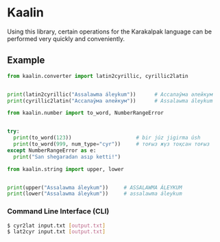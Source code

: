 # Kaalin

<p>
    Using this library, certain operations for the Karakalpak language can be performed very quickly and conveniently.
</p>

## Example
```python
from kaalin.converter import latin2cyrillic, cyrillic2latin


print(latin2cyrillic("Assalawma áleykum"))      # Ассалаўма әлейкум
print(cyrillic2latin("Ассалаўма әлейкум"))      # Assalawma áleykum
```

```python
from kaalin.number import to_word, NumberRangeError


try:
  print(to_word(123))                     # bir júz jigirma úsh
  print(to_word(999, num_type="cyr"))     # тоғыз жүз тоқсан тоғыз
except NumberRangeError as e:
  print("San shegaradan asıp ketti!")
```

```python
from kaalin.string import upper, lower


print(upper("Assalawma áleykum"))     # ASSALAWMA ÁLEYKUM
print(lower("Assalawma áleykum"))     # assalawma áleykum
```

### Command Line Interface (CLI)
```bash
$ cyr2lat input.txt [output.txt]
$ lat2cyr input.txt [output.txt]
```
